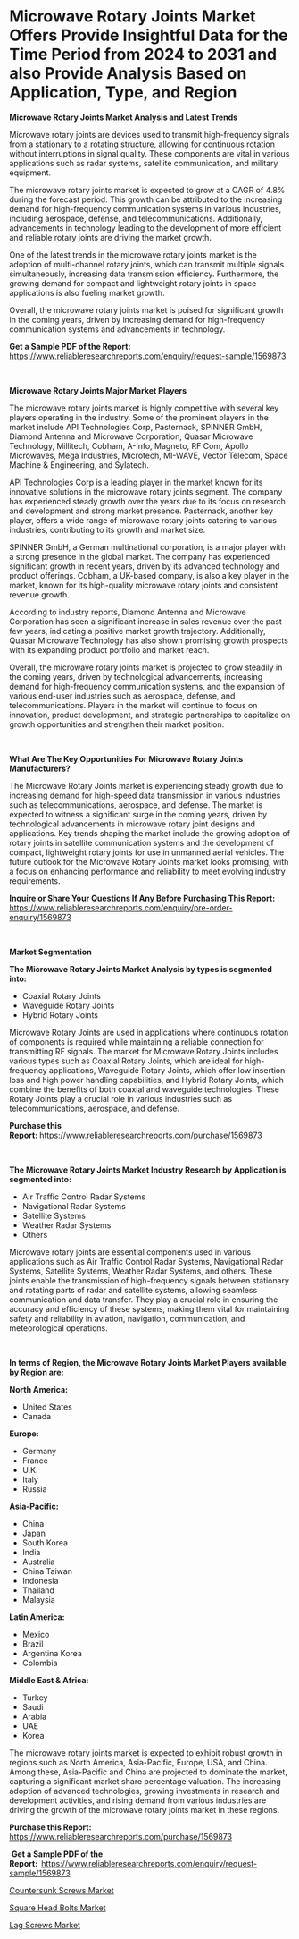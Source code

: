 <p><h1>Microwave Rotary Joints Market Offers Provide Insightful Data for the Time Period from 2024 to 2031 and also Provide Analysis Based on Application, Type, and Region</h1></p><p><strong>Microwave Rotary Joints Market Analysis and Latest Trends</strong></p>
<p><p>Microwave rotary joints are devices used to transmit high-frequency signals from a stationary to a rotating structure, allowing for continuous rotation without interruptions in signal quality. These components are vital in various applications such as radar systems, satellite communication, and military equipment.</p><p>The microwave rotary joints market is expected to grow at a CAGR of 4.8% during the forecast period. This growth can be attributed to the increasing demand for high-frequency communication systems in various industries, including aerospace, defense, and telecommunications. Additionally, advancements in technology leading to the development of more efficient and reliable rotary joints are driving the market growth.</p><p>One of the latest trends in the microwave rotary joints market is the adoption of multi-channel rotary joints, which can transmit multiple signals simultaneously, increasing data transmission efficiency. Furthermore, the growing demand for compact and lightweight rotary joints in space applications is also fueling market growth.</p><p>Overall, the microwave rotary joints market is poised for significant growth in the coming years, driven by increasing demand for high-frequency communication systems and advancements in technology.</p></p>
<p><strong>Get a Sample PDF of the Report:&nbsp;</strong> <a href="https://www.reliableresearchreports.com/enquiry/request-sample/1569873">https://www.reliableresearchreports.com/enquiry/request-sample/1569873</a></p>
<p>&nbsp;</p>
<p><strong>Microwave Rotary Joints Major Market Players</strong></p>
<p><p>The microwave rotary joints market is highly competitive with several key players operating in the industry. Some of the prominent players in the market include API Technologies Corp, Pasternack, SPINNER GmbH, Diamond Antenna and Microwave Corporation, Quasar Microwave Technology, Millitech, Cobham, A-Info, Magneto, RF Com, Apollo Microwaves, Mega Industries, Microtech, MI-WAVE, Vector Telecom, Space Machine & Engineering, and Sylatech.</p><p>API Technologies Corp is a leading player in the market known for its innovative solutions in the microwave rotary joints segment. The company has experienced steady growth over the years due to its focus on research and development and strong market presence. Pasternack, another key player, offers a wide range of microwave rotary joints catering to various industries, contributing to its growth and market size.</p><p>SPINNER GmbH, a German multinational corporation, is a major player with a strong presence in the global market. The company has experienced significant growth in recent years, driven by its advanced technology and product offerings. Cobham, a UK-based company, is also a key player in the market, known for its high-quality microwave rotary joints and consistent revenue growth.</p><p>According to industry reports, Diamond Antenna and Microwave Corporation has seen a significant increase in sales revenue over the past few years, indicating a positive market growth trajectory. Additionally, Quasar Microwave Technology has also shown promising growth prospects with its expanding product portfolio and market reach.</p><p>Overall, the microwave rotary joints market is projected to grow steadily in the coming years, driven by technological advancements, increasing demand for high-frequency communication systems, and the expansion of various end-user industries such as aerospace, defense, and telecommunications. Players in the market will continue to focus on innovation, product development, and strategic partnerships to capitalize on growth opportunities and strengthen their market position.</p></p>
<p>&nbsp;</p>
<p><strong>What Are The Key Opportunities For Microwave Rotary Joints Manufacturers?</strong></p>
<p><p>The Microwave Rotary Joints market is experiencing steady growth due to increasing demand for high-speed data transmission in various industries such as telecommunications, aerospace, and defense. The market is expected to witness a significant surge in the coming years, driven by technological advancements in microwave rotary joint designs and applications. Key trends shaping the market include the growing adoption of rotary joints in satellite communication systems and the development of compact, lightweight rotary joints for use in unmanned aerial vehicles. The future outlook for the Microwave Rotary Joints market looks promising, with a focus on enhancing performance and reliability to meet evolving industry requirements.</p></p>
<p><strong>Inquire or Share Your Questions If Any Before Purchasing This Report:</strong> <a href="https://www.reliableresearchreports.com/enquiry/pre-order-enquiry/1569873">https://www.reliableresearchreports.com/enquiry/pre-order-enquiry/1569873</a></p>
<p>&nbsp;</p>
<p><strong>Market Segmentation</strong></p>
<p><strong>The Microwave Rotary Joints Market Analysis by types is segmented into:</strong></p>
<p><ul><li>Coaxial Rotary Joints</li><li>Waveguide Rotary Joints</li><li>Hybrid Rotary Joints</li></ul></p>
<p><p>Microwave Rotary Joints are used in applications where continuous rotation of components is required while maintaining a reliable connection for transmitting RF signals. The market for Microwave Rotary Joints includes various types such as Coaxial Rotary Joints, which are ideal for high-frequency applications, Waveguide Rotary Joints, which offer low insertion loss and high power handling capabilities, and Hybrid Rotary Joints, which combine the benefits of both coaxial and waveguide technologies. These Rotary Joints play a crucial role in various industries such as telecommunications, aerospace, and defense.</p></p>
<p><strong>Purchase this Report:&nbsp;</strong><a href="https://www.reliableresearchreports.com/purchase/1569873">https://www.reliableresearchreports.com/purchase/1569873</a></p>
<p>&nbsp;</p>
<p><strong>The Microwave Rotary Joints Market Industry Research by Application is segmented into:</strong></p>
<p><ul><li>Air Traffic Control Radar Systems</li><li>Navigational Radar Systems</li><li>Satellite Systems</li><li>Weather Radar Systems</li><li>Others</li></ul></p>
<p><p>Microwave rotary joints are essential components used in various applications such as Air Traffic Control Radar Systems, Navigational Radar Systems, Satellite Systems, Weather Radar Systems, and others. These joints enable the transmission of high-frequency signals between stationary and rotating parts of radar and satellite systems, allowing seamless communication and data transfer. They play a crucial role in ensuring the accuracy and efficiency of these systems, making them vital for maintaining safety and reliability in aviation, navigation, communication, and meteorological operations.</p></p>
<p>&nbsp;</p>
<p><strong>In terms of Region, the Microwave Rotary Joints Market Players available by Region are:</strong></p>
<p>
    <p> <strong> North America: </strong>
        <ul>
            <li>United States</li>
            <li>Canada</li>
        </ul>
        </p> 
    <p> <strong> Europe: </strong>
        <ul>
            <li>Germany</li>
            <li>France</li>
            <li>U.K.</li>
            <li>Italy</li>
            <li>Russia</li>
        </ul>
        </p> 
    <p> <strong> Asia-Pacific: </strong>
        <ul>
            <li>China</li>
            <li>Japan</li>
            <li>South Korea</li>
            <li>India</li>
            <li>Australia</li>
            <li>China Taiwan</li>
            <li>Indonesia</li>
            <li>Thailand</li>
            <li>Malaysia</li>
        </ul>
        </p> 
    <p> <strong> Latin America: </strong>
        <ul>
            <li>Mexico</li>
            <li>Brazil</li>
            <li>Argentina Korea</li>
            <li>Colombia</li>
        </ul>
        </p> 
    <p> <strong> Middle East & Africa: </strong>
        <ul>
            <li>Turkey</li>
            <li>Saudi</li>
            <li>Arabia</li>
            <li>UAE</li>
            <li>Korea</li>
        </ul>
    </p>
    </p>
<p><p>The microwave rotary joints market is expected to exhibit robust growth in regions such as North America, Asia-Pacific, Europe, USA, and China. Among these, Asia-Pacific and China are projected to dominate the market, capturing a significant market share percentage valuation. The increasing adoption of advanced technologies, growing investments in research and development activities, and rising demand from various industries are driving the growth of the microwave rotary joints market in these regions.</p></p>
<p><strong>Purchase this Report: </strong><a href="https://www.reliableresearchreports.com/purchase/1569873">https://www.reliableresearchreports.com/purchase/1569873</a></p>
<p>&nbsp;<strong>Get a Sample PDF of the Report:&nbsp;&nbsp;</strong><a href="https://www.reliableresearchreports.com/enquiry/request-sample/1569873">https://www.reliableresearchreports.com/enquiry/request-sample/1569873</a></p>
<p><strong></strong></p>
<p><p><a href="https://github.com/bentleemidoriestelle7o/Market-Research-Report-List-1/blob/main/countersunk-screws-market.md">Countersunk Screws Market</a></p><p><a href="https://github.com/Paul14Anderson63/Market-Research-Report-List-3/blob/main/square-head-bolts-market.md">Square Head Bolts Market</a></p><p><a href="https://github.com/guneycigdem35/Market-Research-Report-List-2/blob/main/lag-screws-market.md">Lag Screws Market</a></p></p>
